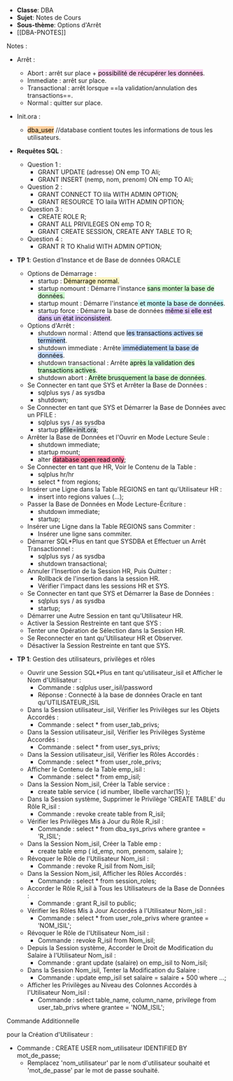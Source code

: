 - **Classe**: DBA
- **Sujet**: Notes de Cours
- **Sous-thème**: Options d'Arrêt
- [[DBA-PNOTES]]

Notes :
  - Arrêt :
    - Abort : arrêt sur place + <mark style="background: #FFB8EBA6;">possibilité de récupérer les données</mark>.
    - Immediate : arrêt sur place.
    - Transactional : arrêt lorsque ==la validation/annulation des transactions==.
    - Normal : quitter sur place.
  - Init.ora :
    - <mark style="background: #FFB86CA6;">dba_user</mark> //database contient toutes les informations de tous les utilisateurs.

- **Requêtes SQL** :
  - Question 1 :
    - GRANT UPDATE (adresse) ON emp TO Ali;
    - GRANT INSERT (nemp, nom, prenom) ON emp TO Ali;
  - Question 2 :
    - GRANT CONNECT TO lila WITH ADMIN OPTION;
    - GRANT RESOURCE TO laila WITH ADMIN OPTION;
  - Question 3 :
    - CREATE ROLE R;
    - GRANT ALL PRIVILEGES ON emp TO R;
    - GRANT CREATE SESSION, CREATE ANY TABLE TO R;
  - Question 4 :
    - GRANT R TO Khalid WITH ADMIN OPTION;

- **TP 1**: Gestion d’Instance et de Base de données ORACLE
  - Options de Démarrage :
    - startup : <mark style="background: #FFF3A3A6;">Démarrage normal.</mark>
    - startup nomount : Démarre l'instance <mark style="background: #BBFABBA6;">sans monter la base de données.</mark>
    - startup mount : Démarre l'instance<mark style="background: #ABF7F7A6;"> et monte la base de données</mark>.
    - startup force : Démarre la base de données <mark style="background: #D2B3FFA6;">même si elle est dans un état inconsistent</mark>.
  - Options d'Arrêt :
    - shutdown normal : Attend que <mark style="background: #ADCCFFA6;">les transactions actives se terminent</mark>.
    - shutdown immediate : Arrête<mark style="background: #ADCCFFA6;"> immédiatement la base de données</mark>.
    - shutdown transactional : Arrête <mark style="background: #BBFABBA6;">après la validation des transactions actives</mark>.
    - shutdown abort : <mark style="background: #BBFABBA6;">Arrête brusquement la base de données</mark>.
  - Se Connecter en tant que SYS et Arrêter la Base de Données :
    - sqlplus sys / as sysdba
    - shutdown;
  - Se Connecter en tant que SYS et Démarrer la Base de Données avec un PFILE :
    - sqlplus sys / as sysdba
    - startup <mark style="background: #CACFD9A6;">pfile=init.ora</mark>;
  - Arrêter la Base de Données et l'Ouvrir en Mode Lecture Seule :
    - shutdown immediate;
    - startup mount;
    - alter <mark style="background: #FF5582A6;">database open read only</mark>;
  - Se Connecter en tant que HR, Voir le Contenu de la Table :
    - sqlplus hr/hr
    - select * from regions;
  - Insérer une Ligne dans la Table REGIONS en tant qu'Utilisateur HR :
    - insert into regions values (...);
  - Passer la Base de Données en Mode Lecture-Écriture :
    - shutdown immediate;
    - startup;
  - Insérer une Ligne dans la Table REGIONS sans Commiter :
    - Insérer une ligne sans commiter.
  - Démarrer SQL*Plus en tant que SYSDBA et Effectuer un Arrêt Transactionnel :
    - sqlplus sys / as sysdba
    - shutdown transactional;
  - Annuler l'Insertion de la Session HR, Puis Quitter :
    - Rollback de l'insertion dans la session HR.
    - Vérifier l'impact dans les sessions HR et SYS.
  - Se Connecter en tant que SYS et Démarrer la Base de Données :
    - sqlplus sys / as sysdba
    - startup;
  - Démarrer une Autre Session en tant qu'Utilisateur HR.
  - Activer la Session Restreinte en tant que SYS :
  - Tenter une Opération de Sélection dans la Session HR.
  - Se Reconnecter en tant qu'Utilisateur HR et Observer.
  - Désactiver la Session Restreinte en tant que SYS.

- **TP 1**: Gestion des utilisateurs, privilèges et rôles
  - Ouvrir une Session SQL*Plus en tant qu'utilisateur_isil et Afficher le Nom d'Utilisateur :
    - Commande : sqlplus user_isil/password
    - Réponse : Connecté à la base de données Oracle en tant qu'UTILISATEUR_ISIL
  - Dans la Session utilisateur_isil, Vérifier les Privilèges sur les Objets Accordés :
    - Commande : select * from user_tab_privs;
  - Dans la Session utilisateur_isil, Vérifier les Privilèges Système Accordés :
    - Commande : select * from user_sys_privs;
  - Dans la Session utilisateur_isil, Vérifier les Rôles Accordés :
    - Commande : select * from user_role_privs;
  - Afficher le Contenu de la Table emp_isil :
    - Commande : select * from emp_isil;
  - Dans la Session Nom_isil, Créer la Table service :
    - create table service ( id number, libelle varchar(15) );
  - Dans la Session système, Supprimer le Privilège 'CREATE TABLE' du Rôle R_isil :
    - Commande : revoke create table from R_isil;
  - Vérifier les Privilèges Mis à Jour du Rôle R_isil :
    - Commande : select * from dba_sys_privs where grantee = 'R_ISIL';
  - Dans la Session Nom_isil, Créer la Table emp :
    - create table emp ( id_emp, nom, prenom, salaire );
  - Révoquer le Rôle de l'Utilisateur Nom_isil :
    - Commande : revoke R_isil from Nom_isil;
  - Dans la Session Nom_isil, Afficher les Rôles Accordés :
    - Commande : select * from session_roles;
  - Accorder le Rôle R_isil à Tous les Utilisateurs de la Base de Données :
    - Commande : grant R_isil to public;
  - Vérifier les Rôles Mis à Jour Accordés à l'Utilisateur Nom_isil :
    - Commande : select * from user_role_privs where grantee = 'NOM_ISIL';
  - Révoquer le Rôle de l'Utilisateur Nom_isil :
    - Commande : revoke R_isil from Nom_isil;
  - Depuis la Session système, Accorder le Droit de Modification du Salaire à l'Utilisateur Nom_isil :
    - Commande : grant update (salaire) on emp_isil to Nom_isil;
  - Dans la Session Nom_isil, Tenter la Modification du Salaire :
    - Commande : update emp_isil set salaire = salaire + 500 where ...;
  - Afficher les Privilèges au Niveau des Colonnes Accordés à l'Utilisateur Nom_isil :
    - Commande : select table_name, column_name, privilege from user_tab_privs where grantee = 'NOM_ISIL';

Commande Additionnelle

 pour la Création d'Utilisateur :
  - Commande : CREATE USER nom_utilisateur IDENTIFIED BY mot_de_passe;
    - Remplacez 'nom_utilisateur' par le nom d'utilisateur souhaité et 'mot_de_passe' par le mot de passe souhaité.
